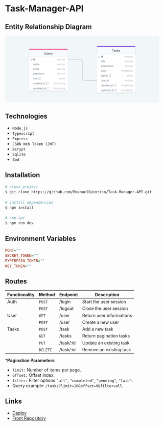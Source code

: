 # Task-Manager-API

## Entity Relationship Diagram

![ERD](./erd.png)

## Technologies

- `Node.js`
- `Typescript`
- `Express`
- `JSON Web Token (JWT)`
- `Bcrypt`
- `Sqlite`
- `Zod`

## Installation

```bash
# clone project
$ git clone https://github.com/EmanuelQuintino/Task-Manager-API.git

# install dependencies
$ npm install

# run api
$ npm run dev
```

## Environment Variables

```ini
PORT=""
SECRET_TOKEN=""
EXPIRESIN_TOKEN=""
KEY_TOKEN=""
```

## Routes

| Functionality | Method   | Endpoint  | Description              |
| ------------- | -------- | --------- | ------------------------ |
| Auth          | `POST`   | /login    | Start the user session   |
|               | `POST`   | /logout   | Close the user session   |
| User          | `GET`    | /user     | Return user informations |
|               | `POST`   | /user     | Create a new user        |
| Tasks         | `POST`   | /task     | Add a new task           |
|               | `GET`    | /tasks    | Return pagination tasks  |
|               | `PUT`    | /task/:id | Update an existing task  |
|               | `DELETE` | /task/:id | Remove an existing task  |

***Pagination Parameters**

- `limit:` Number of items per page.
- `offset:` Offset index.
- `filter:` Filter options `"all"`, `"completed"`, `"pending"`, `"late"`.
- Query example: `/tasks?limit=10&offset=0&filter=all`.

## Links

- [Deploy](https://task-manager-seven-indol.vercel.app/)
- [Front Repository](https://github.com/EmanuelQuintino/Task-Manager)
